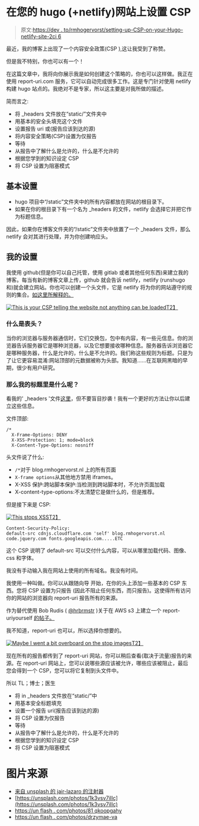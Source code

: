 # 在您的 hugo (+netlify)网站上设置 CSP

> 原文:[https://dev . to/rmhogervorst/setting-up-CSP-on-your-Hugo-netlify-site-2ci 6](https://dev.to/rmhogervorst/setting-up-csp-on-your-hugo-netlify-site-2ci6)

最近，我的博客上出现了一个内容安全政策(CSP ),这让我受到了称赞。

但是我不特别，你也可以有一个！

在这篇文章中，我将向你展示我是如何创建这个策略的，你也可以这样做。我正在使用 report-uri.com 服务，它可以自动完成很多工作。这是专门针对使用 netlify 构建 hugo 站点的。我绝对不是专家，所以这主要是对我所做的描述。

简而言之:

*   将 _headers 文件放在“static/”文件夹中
*   用基本的安全头填充这个文件
*   设置报告 uri 或(报告应该到达的源)
*   将内容安全策略(CSP)设置为仅报告
*   等待
*   从报告中了解什么是允许的，什么是不允许的
*   根据您学到的知识设定 CSP
*   将 CSP 设置为阻塞模式

## [](#basic-setup)基本设置

*   hugo 项目中“/static”文件夹中的所有内容都放在网站的根目录下。
*   如果在你的根目录下有一个名为 _headers 的文件，netlify 会选择它并把它作为标题信息。

因此，如果你在博客文件夹的“/static”文件夹中放置了一个 _headers 文件，那么 netlify 会对其进行处理，并为你创建响应头。

## [](#my-setup)我的设置

我使用 github(但是你可以自己托管，使用 gitlab 或者其他任何东西)来建立我的博客。每当有新的博客文章上传，github 就会告诉 netlify，netlify (runshugo 和)就会建立网站。你也可以创建一个头文件，它是 netlify 将为你的网站遵守的规则的集合。[如这里所解释的。](https://www.netlify.com/docs/headers-and-basic-auth/)

[![This is your CSP telling the website not anything can be loaded](../Images/b1bcb81492cc7d2c17bcf8143afdd158.png)T2】](https://res.cloudinary.com/practicaldev/image/fetch/s--trYC_yKp--/c_limit%2Cf_auto%2Cfl_progressive%2Cq_auto%2Cw_880/https://blog.rmhogervorst.nl/post/2019-03-13-setting-up-csp-on-your-hugo-site_files/nadine-shaabana-1327576-unsplash.jpg)

### [](#what-are-headers)什么是表头？

当你的浏览器与服务器通信时，它们交换包，包中有内容，有一些元信息。你的浏览器告诉服务器它是哪种浏览器，以及它想要接收哪种信息。服务器告诉浏览器它是哪种服务器，什么是允许的，什么是不允许的。我们称这些规则为标题。只是为了让它更容易混淆:网站顶部的元数据被称为头部。我知道……在互联网黑暗的早期，很少有用户研究。

### [](#so-what-is-in-my-headers)那么我的标题里是什么呢？

看我的' _headers '文件[这里](https://github.com/RMHogervorst/blog/blob/master/static/_headers)，但不要盲目抄袭！我有一个更好的方法让你以后建立这些信息。

文件顶部:

```
/*
  X-Frame-Options: DENY
  X-XSS-Protection: 1; mode=block
  X-Content-Type-Options: nosniff 
```

头文件说了什么:

*   `/*`对于 blog.rmhogervorst.nl 上的所有页面
*   `X-frame options`从其他地方禁用 iframes。
*   X-XSS 保护:跨站脚本保护:当检测到跨站脚本时，不允许页面加载
*   X-content-type-options:不太清楚它是做什么的，但是推荐。

但是接下来是 CSP:

[![This stops XSS](../Images/32c24707b0ab521a434d39db36f4db52.png)T2】](https://res.cloudinary.com/practicaldev/image/fetch/s--xXiVKScr--/c_limit%2Cf_auto%2Cfl_progressive%2Cq_auto%2Cw_880/https://blog.rmhogervorst.nl/post/2019-03-13-setting-up-csp-on-your-hugo-site_files/jose-aragones-627837-unsplash.jpg)

```
Content-Security-Policy: 
default-src cdnjs.cloudflare.com 'self' blog.rmhogervorst.nl code.jquery.com fonts.googleapis.com.....ETC 
```

这个 CSP 说明了 default-src 可以交付什么内容，可以从哪里加载代码、图像、css 和字体。

我没有手动输入我在网站上使用的所有域名。我没有时间。

我使用一种叫做。你可以从跟随向导
开始，在你的头上添加一些基本的 CSP 东西。您将 CSP 设置为只报告
(因此不阻止任何东西，而只报告)。这使得所有访问
你的网站的浏览器向 report-uri 报告所有的来源。

作为替代使用 Bob Rudis ( [@hrbrmstr](https://dev.to/hrbrmstr) )关于在 AWS s3 上建立一个 report-uriyourself [的帖子。](https://dev.to/hrbrmstr/collecting-content-security-policy-violation-reports-in-s3-effortlesslyfreely-36od)

我不知道，report-uri 也可以，所以选择你想要的。

[![Maybe I went a bit overboard on the stop images](../Images/0953e189ea80254cf1fbdc50d5f8d821.png)T2】](https://res.cloudinary.com/practicaldev/image/fetch/s--WtH1ownj--/c_limit%2Cf_auto%2Cfl_progressive%2Cq_auto%2Cw_880/https://blog.rmhogervorst.nl/post/2019-03-13-setting-up-csp-on-your-hugo-site_files/kai-pilger-395931-unsplash.jpg)

现在所有的报告都传到了 report-uri 网站，你可以稍后查看(取决于流量)报告的来源。在 report-uri 网站上，您可以说哪些源应该被允许，哪些应该被阻止，最后您会得到一个 CSP，您可以将它复制到头文件中。

所以 TL；博士；医生

*   将 in _headers 文件放在“static/”中
*   用基本安全标题填充
*   设置一个报告 uri(报告应该到达的源)
*   将 CSP 设置为仅报告
*   等待
*   从报告中了解什么是允许的，什么是不允许的
*   根据您学到的知识设定 CSP
*   将 CSP 设置为阻塞模式

# [](#image-sources)图片来源

*   [来自 unsplash 的 jair-lazaro 的注射器](https://unsplash.com/photos/D3UqzqwtdRw)
*   [https://unsplash.com/photos/1k3vsv7iIIc](https://unsplash.com/photos/1k3vsv7iIIc)
*   [https://un flash . com/photos/81 qkoopgahy](https://unsplash.com/photos/81QkOoPGahY)
*   [https://un flash . com/photos/drzymae-va](https://unsplash.com/photos/DRzYMtae-vA)